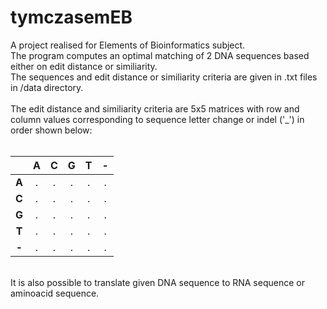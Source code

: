 # tymczasemEB

A project realised for Elements of Bioinformatics subject. <br />
The program computes an optimal matching of 2 DNA sequences based either on edit distance or similiarity. <br />
The sequences and edit distance or similiarity criteria are given in .txt files in /data directory. <br />
 <br />
The edit distance and similiarity criteria are 5x5 matrices with row and column values corresponding to sequence letter change or indel ('_') in order shown below: <br />
 <br />
 
|       | A | C | G | T | - | 
|:-----:|:-:|:-:|:-:|:-:|:-:|
| **A** | . | . | . | . | . |
| **C** | . | . | . | . | . |
| **G** | . | . | . | . | . |
| **T** | . | . | . | . | . |
| **-** | . | . | . | . | . |

 <br />
It is also possible to translate given DNA sequence to RNA sequence or aminoacid sequence.
